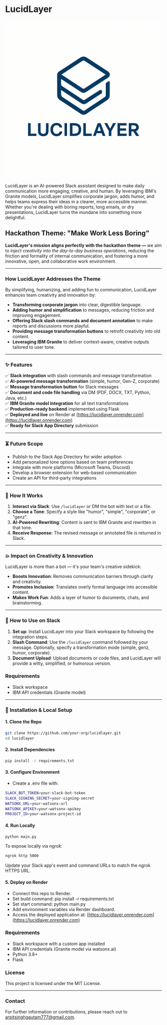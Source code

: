 # LucidLayer

![LucidLayer Logo](images/lucidlayer_logo.png)  

LucidLayer is an AI-powered Slack assistant designed to make daily communication more engaging, creative, and human. By leveraging IBM's Granite models, LucidLayer simplifies corporate jargon, adds humor, and helps teams express their ideas in a clearer, more accessible manner. Whether you're dealing with boring reports, long emails, or dry presentations, LucidLayer turns the mundane into something more delightful.

## **Hackathon Theme: "Make Work Less Boring"**

**LucidLayer's mission aligns perfectly with the hackathon theme —** we aim to *inject creativity into the day-to-day business operations*, reducing the friction and formality of internal communication, and fostering a more innovative, open, and collaborative work environment.

---

### **How LucidLayer Addresses the Theme**

By simplifying, humanizing, and adding fun to communication, LucidLayer enhances team creativity and innovation by:

- **Transforming corporate jargon** into clear, digestible language.
- **Adding humor and simplification** to messages, reducing friction and improving engagement.
- **Offering Slack slash commands and document annotation** to make reports and discussions more playful.
- **Providing message transformation buttons** to retrofit creativity into old content.
- **Leveraging IBM Granite** to deliver context-aware, creative outputs tailored to user tone.

---

### **✨ Features**

✅ **Slack integration** with slash commands and message transformation  
✅ **AI-powered message transformation** (simple, humor, Gen-Z, corporate)  
✅ **Message transformation button** for Slack messages  
✅ **Document and code file handling** via DM (PDF, DOCX, TXT, Python, Java, etc.)  
✅ **IBM Granite model integration** for all text transformations  
✅ **Production-ready backend** implemented using Flask  
✅ **Deployed and live** on Render at [https://lucidlayer.onrender.com](https://lucidlayer.onrender.com)  
✅ **Ready for Slack App Directory** submission

---

### ⏳ **Future Scope**

- Publish to the Slack App Directory for wider adoption
- Add personalized tone options based on team preferences
- Integrate with more platforms (Microsoft Teams, Discord)
- Develop a browser extension for web-based communication
- Create an API for third-party integrations

---

### 🧠 **How It Works**

1. **Interact via Slack**: Use `/lucidlayer` or DM the bot with text or a file.
2. **Choose a Tone**: Specify a style like "humor", "simple", "corporate", or "genz".
3. **AI-Powered Rewriting**: Content is sent to IBM Granite and rewritten in that tone.
4. **Receive Response**: The revised message or annotated file is returned in Slack.

---

### 💥 **Impact on Creativity & Innovation**

LucidLayer is more than a bot — it's your team's creative sidekick:

- **Boosts Innovation**: Removes communication barriers through clarity and creativity.
- **Promotes Inclusion**: Translates overly formal language into accessible content.
- **Makes Work Fun**: Adds a layer of humor to documents, chats, and brainstorming.

---

### 🧩 **How to Use on Slack**

1. **Set up**: Install LucidLayer into your Slack workspace by following the integration steps.
2. **Slash Command**: Use the `/lucidlayer` command followed by your message. Optionally, specify a transformation mode (simple, genz, humor, corporate).
3. **Document Upload**: Upload documents or code files, and LucidLayer will provide a witty, simplified, or humorous version.

### **Requirements**

- Slack workspace
- IBM API credentials (Granite model)
---

### 🚀 **Installation & Local Setup**

#### 1. **Clone the Repo**
```bash
git clone https://github.com/your-org/lucidlayer.git
cd lucidlayer
```

#### 2. Install Dependencies
```bash
pip install -r requirements.txt
```

#### 3. Configure Environment
- Create a .env file with:
```bash
SLACK_BOT_TOKEN=your-slack-bot-token
SLACK_SIGNING_SECRET=your-signing-secret
WATSONX_URL=your-watsonx-url
WATSONX_APIKEY=your-watsonx-apikey
PROJECT_ID=your-watsonx-project-id
```

#### 4. Run Locally
```bash
python main.py
```
To expose locally via ngrok:
```bash
ngrok http 5000
```
Update your Slack app's event and command URLs to match the ngrok HTTPS URL.

#### 5. Deploy on Render
- Connect this repo to Render.
- Set build command: pip install -r requirements.txt
- Set start command: python main.py
- Add environment variables via Render dashboard.
- Access the deployed application at: [https://lucidlayer.onrender.com](https://lucidlayer.onrender.com)

### **Requirements**
- Slack workspace with a custom app installed
- IBM API credentials (Granite model via watsonx.ai)
- Python 3.8+
- Flask

### **License**
This project is licensed under the MIT License.

---

### **Contact**
For further information or contributions, please reach out to [arpitsinghgautam777@gmail.com](mailto:arpitsinghgautam777@gmail.com).